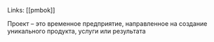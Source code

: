 Links: [[pmbok]]

Проект – это временное предприятие, направленное на создание уникального продукта, услуги или результата